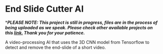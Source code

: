 # End Slide Cutter AI

****PLEASE NOTE: This project is still in progress, files are in the process of being uploaded as we speak. Please check other available projects on this [link.](https://github.com/HarryLMoss) Thank you for your patience.***

A video-processing AI that uses the 3D CNN model from Tensorflow to detect and remove the end-slide of a short video.
